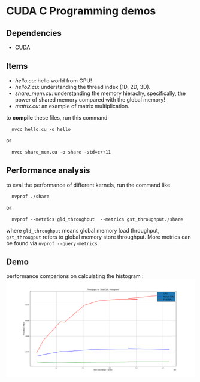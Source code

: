 # CUDA C Programming demos


## Dependencies
- CUDA

## Items 
- *hello.cu*: hello world from GPU!
- *hello2.cu*: understanding the thread index (1D, 2D, 3D).
- *share_mem.cu*: understanding the memory hierachy, specifically, the power of shared memory compared with the global memory!
- *matrix.cu*: an example of matrix multiplication.

to **compile** these files, run this command
```
  nvcc hello.cu -o hello 
```
or 
```
  nvcc share_mem.cu -o share -std=c++11
```

## Performance analysis
to eval the performance of different kernels, run the command like
```
  nvprof ./share
```
or 
```
  nvprof --metrics gld_throughput  --metrics gst_throughput./share  
```
where `gld_throughput` means global memory load throughput, `gst_througput` refers to global memory store throughput. 
More metrics can be found via `nvprof --query-metrics`.

## Demo
performance comparions on calculating the histogram :
![vis](performance_histogram.png)
